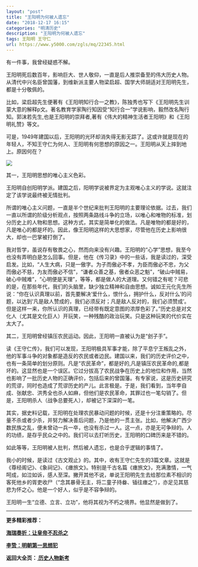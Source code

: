 ```yaml
---
layout: "post"
title: "王阳明为何被人遗忘"
date: "2018-12-17 16:15"
categories: "明清历史"
description: "王阳明为何被人遗忘"
tags: 王阳明 王守仁
url: https://www.y5000.com/zgls/mq/22345.html
---
```






有一件事，我曾经疑惑不解。

王阳明死后数百年，影响巨大、世人敬仰，一直是后人推崇备至的伟大历史人物。从清代中兴名臣曾国藩，到维新派主要人物梁启超、国学大师胡适对王阳明先生，都是十分敬佩的。

比如，梁启超先生便著有《王阳明知行合一之教》，陈独秀也写下《王阳明先生训蒙大意的解释p文。著名教育学家陶行知因受“知行合一”学说影响，毅然改名陶行知。郭沫若先生,也是王阳明的崇拜者,著有《伟大的精神生活者王阳明》和《王阳明礼赞》等文。

可是，1949年建国以后，王阳明的光环却消失得无影无踪了。这或许就是现在的年轻人，不知王守仁为何人、王阳明有何思想的原因之一。王阳明从天上摔到地上。原因何在？

![](https://img.y5000.com/uploads/allimg/170602/11-1F602153Z52Q.jpg)

其一，王阳明思想的唯心主义色彩。

王阳明自创阳明学派。建国之后，阳明学说被界定为主观唯心主义的学说。这就注定了该学说最终被无情批判。

所谓的唯心主义问题，一直是半个世纪来批判王阳明的主要理论依据。过去，我们一直以所谓的阶级分析观点，按照两条路线斗争的立场，以唯心和唯物的标准，划分历史上的人物和思想。这种方式，其实是简单化的做法。凡是唯物的都是好的，凡是唯心的都是坏的。因此，像王阳明这样的大思想家，尽管他在历史上影响很大，却也一巴掌被打倒了。

我对哲学，虽说存有敬畏之心，然而向来没有兴趣。王阳明的“心学”思想，我至今也没有弄明白是怎么回事。但是，他在《传习录》中的一些话，我是读过的，深受启发。比如，“人生大病，只是一傲字。为子而傲必不孝，为臣而傲必不忠，为父而傲必不慈，为友而傲必不信”，“谦者众善之基，傲者众恶之魁”，“破山中贼易，破心中贼难”，“心明便是天理”，等等，都是做人的大道理。又何错之有呢？可悲的是，在那些年代，我们的头脑里，缺少独立精神和自由思想。诚如王元化先生所说：“你在认识真理以前，首先要解决‘爱什么，恨什么，拥护什么，反对什么’的问题，以达到‘凡是敌人赞成的，我们必须反对；凡是敌人反对的，我们必须赞成’。但是这样一来，你所认识的真理，已经带有既定意图的浓厚色彩了。”历史总是对文化人（尤其是文化巨人）开玩笑，一种残酷的政治玩笑。只是这种玩笑的代价实在太大了。

其二，王阳明曾经镇压农民运动。因此，王阳明一直被认为是“刽子手”。

读《王守仁传》，我们可以发现，王阳明极具军事才能，除了平息宁王叛乱之外，他的军事斗争的对象都是造反的农民或者边民。建国以来，我们的历史评价之中，也有一条简单的划分原则。凡是“农民革命”，都是好的,凡是镇压农民革命的,都是坏的。这显然也是一个误区。它过分拔高了农民战争在历史上的地位和作用，当然也影响了一批历史人物的正确评价，包括后来的曾国藩。有专家说，这是历史研究的荒谬，同时也造成了荒谬历史的产儿。此言极是。于是，我们看到，当年李自成、张献忠、洪秀全也杀人如麻，但他们是农民革命，其罪过也一笔勾销了。但是，王阳明杀人（战争总要死人），却被记下深深的一笔。

其实，据史料记载，王阳明在处理农民暴动问题的时候，还是十分注重策略的。尽量不杀或者少杀，并努力解决善后问题，乃是他的一贯主张。比如，他解决广西少数民族之乱，便未曾动一兵一卒，也没有杀过一人。这一点，亦是无可争辩的。人的功绩，是存乎民众之中的。我们可以去打听历史，王阳明的口碑历来是不错的。

如此等等，王阳明被人批判，然后被人遗忘，也是合乎逻辑的事情了。

我小的时候，是读过《古文观止》的。其中，收有王守仁先生的3篇文章。这就是《尊经阁记》、《象祠记》、《瘗旅文》。特别是千古名篇《瘗旅文》，充满激情，一气呵成，如泣如诉，感人至深。撇开其他不说，单说王阳明先生去给那位素不相识的客死他乡的胥吏收尸（“念其暴骨无主，将二童子持畚、锸往瘗之”），亦足见其慈悲为怀之心。他是一个好人，似乎是不容争辩的。

王阳明一生“立德、立言、立功”，他将其视为不朽之境界。他显然是做到了。

* * *

**更多精彩推荐：**

**[海瑞奏折：让皇帝不忍杀之](https://www.y5000.com/zgls/mq/22346.html)**

**[李贽：明朝第一思想犯](https://www.y5000.com/zgls/mq/22347.html)**

**返回大全页：[ 历史人物新考](https://www.y5000.com/zgls/22386.html)**
